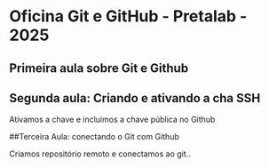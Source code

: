 # Oficina Git e GitHub - Pretalab - 2025

## Primeira aula sobre Git e Github

## Segunda aula: Criando e ativando a cha SSH

Ativamos a chave e incluímos a chave pública no Github

##Terceira Aula: conectando o Git com Github

Criamos repositório remoto e conectamos ao git..

